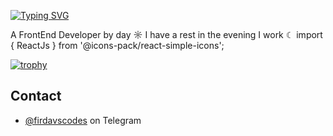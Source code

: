 [![Typing SVG](https://readme-typing-svg.herokuapp.com?color=%2336BCF7&lines=Hello+there+👋)](https://git.io/typing-svg)

A FrontEnd Developer by day ☼ I have a rest in the evening I work ☾
import { ReactJs } from '@icons-pack/react-simple-icons';

[![trophy](https://github-profile-trophy.vercel.app/?username=ryo-ma)](https://github.com/ryo-ma/github-profile-trophy)

## Contact

- [@firdavscodes](https://telegram.com/firdavscodes) on Telegram 
